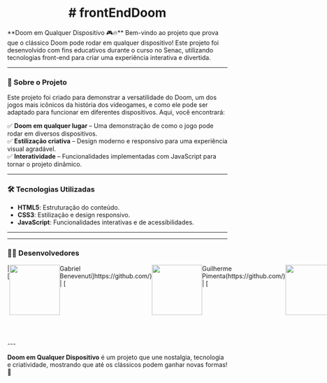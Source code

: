 <h1 align="center">  # frontEndDoom </h1>
**Doom em Qualquer Dispositivo 🎮🔥**  
Bem-vindo ao projeto que prova que o clássico Doom pode rodar em qualquer dispositivo! Este projeto foi desenvolvido com fins educativos durante o curso no Senac, utilizando tecnologias front-end para criar uma experiência interativa e divertida.

---

### 📌 Sobre o Projeto  
Este projeto foi criado para demonstrar a versatilidade do Doom, um dos jogos mais icônicos da história dos videogames, e como ele pode ser adaptado para funcionar em diferentes dispositivos. Aqui, você encontrará:  

✅ **Doom em qualquer lugar** – Uma demonstração de como o jogo pode rodar em diversos dispositivos.  
✅ **Estilização criativa** – Design moderno e responsivo para uma experiência visual agradável.  
✅ **Interatividade** – Funcionalidades implementadas com JavaScript para tornar o projeto dinâmico.  

---

### 🛠️ Tecnologias Utilizadas  
- **HTML5**: Estruturação do conteúdo.  
- **CSS3**: Estilização e design responsivo.  
- **JavaScript**: Funcionalidades interativas e de acessibilidades.  

---


---

### 👨‍💻 Desenvolvedores  
<section style = " display:flex; width:100%; flex-direction: row; align-itens: center; ">
| [<img loading="lazy" src="https://avatars.githubusercontent.com/u/00000000?v=4" width=115>Gabriel Benevenuti]https://github.com/) |  [<img loading="lazy" src="https://avatars.githubusercontent.com/u/00000000?v=4" width=115>Guilherme Pimenta(https://github.com/) |  [<img loading="lazy" src="https://avatars.githubusercontent.com/u/57300906?v=4" width=115> Jonathan Santos (https://github.com/jtn-san) |
| :---: | :---: | :---: |

| [<img loading="lazy" src="https://avatars.githubusercontent.com/u/131829034?v=4" width=115><br><sub> Ryan Souza</sub>](https://github.com/SouRyan) |  [<img loading="lazy" src="https://avatars.githubusercontent.com/u/00000000?v=4" width=115><br><sub>Victor Silva</sub>](https://github.com/) |  [<img loading="lazy" src="https://avatars.githubusercontent.com/u/00000000?v=4" width=115><br><sub>Vinicius Rocha </sub>](https://github.com/) |
| :---: | :---: | :---: |
</section>
---

**Doom em Qualquer Dispositivo** é um projeto que une nostalgia, tecnologia e criatividade, mostrando que até os clássicos podem ganhar novas formas! 🚀
